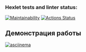 ### Hexlet tests and linter status:
[![Maintainability](https://api.codeclimate.com/v1/badges/e7482f1e42818c23e2cb/maintainability)](https://codeclimate.com/github/kov-ekate/php-project-45/maintainability)
[![Actions Status](https://github.com/kov-ekate/php-project-45/actions/workflows/hexlet-check.yml/badge.svg)](https://github.com/kov-ekate/php-project-45/actions)
## Демонстрация работы
[![asciinema](https://asciinema.org/a/jtx0KVZRMgSOI6xpD8TpP4jQF.svg)](https://asciinema.org/a/jtx0KVZRMgSOI6xpD8TpP4jQF)
